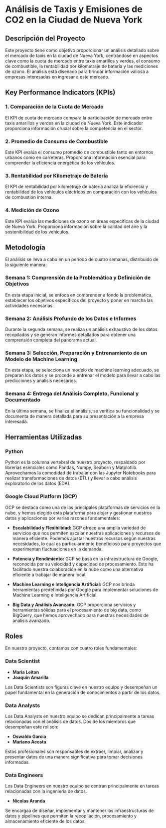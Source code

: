 # Análisis de Taxis y Emisiones de CO2 en la Ciudad de Nueva York

## Descripción del Proyecto
Este proyecto tiene como objetivo proporcionar un análisis detallado sobre el mercado de taxis en la ciudad de Nueva York, centrándose en aspectos clave como la cuota de mercado entre taxis amarillos y verdes, el consumo de combustible, la rentabilidad por kilometraje de batería y las mediciones de ozono. El análisis está diseñado para brindar información valiosa a empresas interesadas en ingresar a este mercado.

## Key Performance Indicators (KPIs)

### 1. Comparación de la Cuota de Mercado
El KPI de cuota de mercado compara la participación de mercado entre taxis amarillos y verdes en la ciudad de Nueva York. Este indicador proporciona información crucial sobre la competencia en el sector.

### 2. Promedio de Consumo de Combustible
Este KPI evalúa el consumo promedio de combustible tanto en entornos urbanos como en carreteras. Proporciona información esencial para comprender la eficiencia energética de los vehículos.

### 3. Rentabilidad por Kilometraje de Batería
El KPI de rentabilidad por kilometraje de batería analiza la eficiencia y rentabilidad de los vehículos eléctricos en comparación con los vehículos de combustión interna.

### 4. Medición de Ozono
Este KPI evalúa las mediciones de ozono en áreas específicas de la ciudad de Nueva York. Proporciona información sobre la calidad del aire y la sostenibilidad de los vehículos.

## Metodología

El análisis se lleva a cabo en un período de cuatro semanas, distribuido de la siguiente manera:

### Semana 1: Comprensión de la Problemática y Definición de Objetivos
En esta etapa inicial, se enfoca en comprender a fondo la problemática, establecer los objetivos específicos del proyecto y poner en marcha las actividades necesarias.

### Semana 2: Análisis Profundo de los Datos e Informes
Durante la segunda semana, se realiza un análisis exhaustivo de los datos recopilados y se generan informes detallados para obtener una comprensión completa del panorama actual.

### Semana 3: Selección, Preparación y Entrenamiento de un Modelo de Machine Learning
En esta etapa, se selecciona un modelo de machine learning adecuado, se preparan los datos y se procede a entrenar el modelo para llevar a cabo las predicciones y análisis necesarios.

### Semana 4: Entrega del Análisis Completo, Funcional y Documentado
En la última semana, se finaliza el análisis, se verifica su funcionalidad y se documenta de manera detallada para su presentación a la empresa interesada.


## Herramientas Utilizadas

### Python
Python es la columna vertebral de nuestro proyecto, respaldado por librerías esenciales como Pandas, Numpy, Seaborn y Matplotlib. Aprovechamos la comodidad de trabajar con las Jupyter Notebooks para realizar transformaciones de datos (ETL) y llevar a cabo análisis exploratorio de los datos (EDA).

### Google Cloud Platform (GCP)
GCP se destaca como una de las principales plataformas de servicios en la nube, y hemos elegido esta plataforma para alojar y gestionar nuestros datos y aplicaciones por varias razones fundamentales:

- **Escalabilidad y Flexibilidad:** GCP ofrece una amplia variedad de servicios que nos permiten escalar nuestras aplicaciones y recursos de manera eficiente. Podemos ajustar nuestros recursos según nuestras necesidades, lo cual es particularmente beneficioso para proyectos que experimentan fluctuaciones en la demanda.

- **Potencia y Rendimiento:** GCP se basa en la infraestructura de Google, reconocida por su velocidad y capacidad de procesamiento. Esto ha facilitado nuestra colaboración en la nube como una alternativa eficiente a trabajar de manera local.

- **Machine Learning e Inteligencia Artificial:** GCP nos brinda herramientas predefinidas por Google para implementar soluciones de Machine Learning e Inteligencia Artificial.

- **Big Data y Análisis Avanzado:** GCP proporciona servicios y herramientas sólidas para el procesamiento de big data, como BigQuery, que hemos aprovechado para nuestras necesidades de análisis avanzado.


## Roles

En nuestro proyecto, contamos con cuatro roles fundamentales:

### Data Scientist
- **Maria Leiton**
- **Joaquin Amarilla**

Los Data Scientists son figuras clave en nuestro equipo y desempeñan un papel fundamental en la generación de conocimientos a partir de los datos.

### Data Analysts
Los Data Analysts en nuestro equipo se dedican principalmente a tareas relacionadas con el análisis de datos. Dos de los miembros que desempeñan este rol son:

- **Oswaldo Garcia**
- **Mariano Acosta**

Estos profesionales son responsables de extraer, limpiar, analizar y presentar datos de una manera significativa para tomar decisiones informadas.

### Data Engineers
Los Data Engineers en nuestro equipo se centran principalmente en tareas relacionadas con la ingeniería de datos. 
- **Nicolas Aranda**

Se encargaa de diseñar, implementar y mantener las infraestructuras de datos y pipelines que permiten la recopilación, procesamiento y almacenamiento eficiente de los datos.


